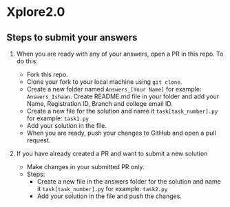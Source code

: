 # Xplore2.0

## Steps to submit your answers

1. When you are ready with any of your answers, open a PR in this repo. To do this:
    - Fork this repo.
    - Clone your fork to your local machine using `git clone`.
    - Create a new folder named `Answers_[Your Name]` for example: `Answers_Ishaan`. Create README.md file in your folder and add your Name, Registration ID, Branch and college email ID.
    - Create a new file for the solution and name it `task[task_number].py` for example: `task1.py`
    - Add your solution in the file.
    - When you are ready, push your changes to GitHub and open a pull request.

2. If you have already created a PR and want to submit a new solution
    - Make changes in your submitted PR only. 
    - Steps:
        - Create a new file in the answers folder for the solution and name it `task[task_number].py` for example: `task2.py`
        - Add your solution in the file and push the changes.
